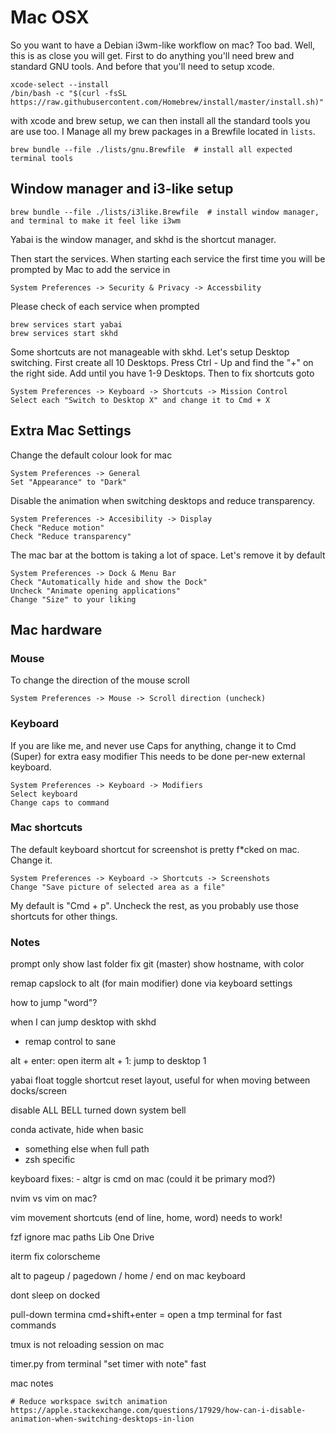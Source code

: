 
# Mac OSX

So you want to have a Debian i3wm-like workflow on mac? Too bad.
Well, this is as close you will get. First to do anything you'll need brew and standard GNU tools.
And before that you'll need to setup xcode.

    xcode-select --install
    /bin/bash -c "$(curl -fsSL https://raw.githubusercontent.com/Homebrew/install/master/install.sh)"

with xcode and brew setup, we can then install all the standard tools you are use too.
I Manage all my brew packages in a Brewfile located in `lists`.

    brew bundle --file ./lists/gnu.Brewfile  # install all expected terminal tools

## Window manager and i3-like setup

    brew bundle --file ./lists/i3like.Brewfile  # install window manager, and terminal to make it feel like i3wm

Yabai is the window manager, and skhd is the shortcut manager.

Then start the services. When starting each service the first time you will be prompted by Mac to add the service in

    System Preferences -> Security & Privacy -> Accessbility

Please check of each service when prompted

    brew services start yabai
    brew services start skhd

Some shortcuts are not manageable with skhd. Let's setup Desktop switching. First create all 10 Desktops. Press Ctrl - Up and find the "+" on the right side. Add until you have 1-9 Desktops. Then to fix shortcuts goto

    System Preferences -> Keyboard -> Shortcuts -> Mission Control
    Select each "Switch to Desktop X" and change it to Cmd + X


## Extra Mac Settings

Change the default colour look for mac

    System Preferences -> General
    Set "Appearance" to "Dark"

Disable the animation when switching desktops and reduce transparency.

    System Preferences -> Accesibility -> Display
    Check "Reduce motion"
    Check "Reduce transparency"


The mac bar at the bottom is taking a lot of space. Let's remove it by default

    System Preferences -> Dock & Menu Bar
    Check "Automatically hide and show the Dock"
    Uncheck "Animate opening applications"
    Change "Size" to your liking


## Mac hardware

### Mouse

To change the direction of the mouse scroll

    System Preferences -> Mouse -> Scroll direction (uncheck)

### Keyboard

If you are like me, and never use Caps for anything, change it to Cmd (Super) for extra easy modifier
This needs to be done per-new external keyboard.

    System Preferences -> Keyboard -> Modifiers
    Select keyboard
    Change caps to command


### Mac shortcuts

The default keyboard shortcut for screenshot is pretty f*cked on mac. Change it.

    System Preferences -> Keyboard -> Shortcuts -> Screenshots
    Change "Save picture of selected area as a file"

My default is "Cmd + p". Uncheck the rest, as you probably use those shortcuts for other things.





### 



### Notes


prompt
   only show last folder
   fix git (master)
   show hostname, with color

remap capslock to alt (for main modifier)
    done via keyboard settings

how to jump "word"?

when I can jump desktop with skhd
  - remap control to sane

alt + enter: open iterm
alt + 1: jump to desktop 1

yabai
    float toggle shortcut
    reset layout, useful for when moving between docks/screen

disable ALL BELL
    turned down system bell

conda activate, hide when basic
 - something else when full path
 - zsh specific

keyboard fixes:
    - altgr is cmd on mac (could it be primary mod?)

nvim vs vim on mac?

vim
    movement shortcuts (end of line, home, word) needs to work!

fzf
    ignore mac paths
        Lib
        One Drive

iterm
    fix colorscheme

alt to
    pageup / pagedown / home / end 
        on mac keyboard

dont sleep on docked

pull-down termina
    cmd+shift+enter = open a tmp terminal for fast commands


tmux is not reloading session on mac

timer.py
    from terminal "set timer with note" fast



mac notes

    # Reduce workspace switch animation
    https://apple.stackexchange.com/questions/17929/how-can-i-disable-animation-when-switching-desktops-in-lion

